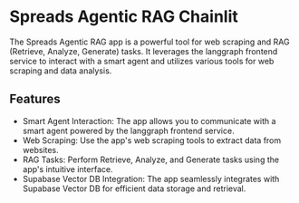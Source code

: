 # Spreads Agentic RAG Chainlit

The Spreads Agentic RAG app is a powerful tool for web scraping and RAG (Retrieve, Analyze, Generate) tasks. It leverages the langgraph frontend service to interact with a smart agent and utilizes various tools for web scraping and data analysis.

## Features

- Smart Agent Interaction: The app allows you to communicate with a smart agent powered by the langgraph frontend service.
- Web Scraping: Use the app's web scraping tools to extract data from websites.
- RAG Tasks: Perform Retrieve, Analyze, and Generate tasks using the app's intuitive interface.
- Supabase Vector DB Integration: The app seamlessly integrates with Supabase Vector DB for efficient data storage and retrieval.